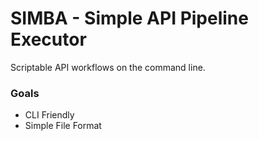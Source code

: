 # SIMBA - Simple API Pipeline Executor

Scriptable API workflows on the command line.

### Goals
* CLI Friendly
* Simple File Format
